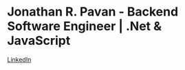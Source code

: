 # Jonathan R. Pavan - Backend Software Engineer | .Net & JavaScript
[LinkedIn](https://www.linkedin.com/in/jrpavan/en)